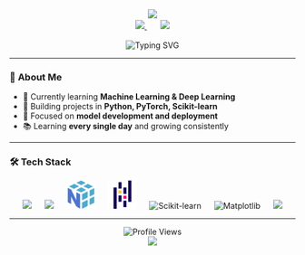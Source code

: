 <div align="center">
  <img src="https://capsule-render.vercel.app/api?type=waving&color=gradient&customColorList=6,11,20&height=120&section=header&text=Bibek%20Neupane&fontSize=40&fontColor=white&animation=twinkling"/>
</div>

<div align="center">
  <a href="https://www.linkedin.com/in/bibek-neupane-738562229/" target="_blank">
    <img src="https://cdn.jsdelivr.net/gh/devicons/devicon/icons/linkedin/linkedin-original.svg" height="40" />
  </a>
  <img width="20" />
  <a href="https://x.com/Bibekipynb" target="_blank">
    <img src="https://cdn.jsdelivr.net/gh/devicons/devicon/icons/twitter/twitter-original.svg" height="40" />
  </a>
</div>

<br/>

<div align="center">
  <img src="https://readme-typing-svg.herokuapp.com?font=Fira+Code&size=22&duration=3000&pause=1000&color=00D9FF&center=true&vCenter=true&width=500&lines=ML+Enthusiast+%F0%9F%A4%96;Python+Developer+%F0%9F%90%8D;From+Nepal+%F0%9F%87%B3%F0%9F%87%B5" alt="Typing SVG" />
</div>

---

### 🚀 **About Me**
- 🔭 Currently learning **Machine Learning & Deep Learning**
- 🌱 Building projects in **Python, PyTorch, Scikit-learn**
- 🎯 Focused on **model development and deployment**
- 📚 Learning **every single day** and growing consistently

---

### 🛠️ **Tech Stack**
<div align="center">
<img src="https://skillicons.dev/icons?i=python,c,cpp" height="50"/>
<img width="15" />
<img src="https://skillicons.dev/icons?i=pytorch,tensorflow" height="50"/>
<img width="15" />
<img src="https://raw.githubusercontent.com/devicons/devicon/master/icons/numpy/numpy-original.svg" height="50" alt="NumPy"/>
<img width="15" />
<img src="https://raw.githubusercontent.com/devicons/devicon/master/icons/pandas/pandas-original.svg" height="50" alt="Pandas"/>
<img width="15" />
<img src="https://raw.githubusercontent.com/scikit-learn/scikit-learn/main/doc/logos/scikit-learn-logo-small.png" height="50" alt="Scikit-learn"/>
<img width="15" />
<img src="https://matplotlib.org/stable/_images/sphx_glr_logos2_003.png" height="50" alt="Matplotlib"/>
<img width="15" />
<img src="https://skillicons.dev/icons?i=git,github,vscode,jupyter" height="50"/>
</div>

---

<div align="center">
  <img src="https://komarev.com/ghpvc/?username=bibekneupane&color=brightgreen&style=flat-square" alt="Profile Views" />
</div>

<div align="center">
  <img src="https://capsule-render.vercel.app/api?type=waving&color=gradient&customColorList=6,11,20&height=80&section=footer"/>
</div>
